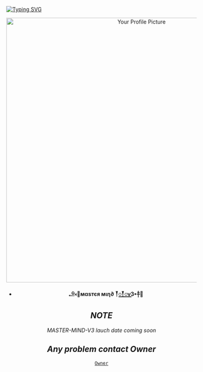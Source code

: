 
<a href="https://git.io/typing-svg"><img src="https://readme-typing-svg.demolab.com?font=Rubik+Dirt&size=65&pause=1000&color=F72C3F&background=FF20A500&center=true&vCenter=true&width=1000&height=150&lines=MASTER+MIND+BOT;RELEASE+DATE;19/2024 LAUNCH THIS BOT" alt="Typing SVG" /></a>   
</p> 
<div align="center">
</p> 
<div align="center">
  <img src="https://i.imgur.com/g2i6Xwz.jpeg" alt="Your Profile Picture" width="700px" height="700">

- **𓄂𐎓🐼мαѕтєя мιη∂ 𒐕꯭꯭𒐕꯭꯭ν3•┼⃖🐬**

## *NOTE*
*MASTER-MIND-V3 lauch date coming soon*

## *Any problem contact Owner*
[`Owner`](https://wa.me/+919883457657?text=*᭕Broo+MASTER-MIND-V3+When_will_it_be_launched?🕊*)
